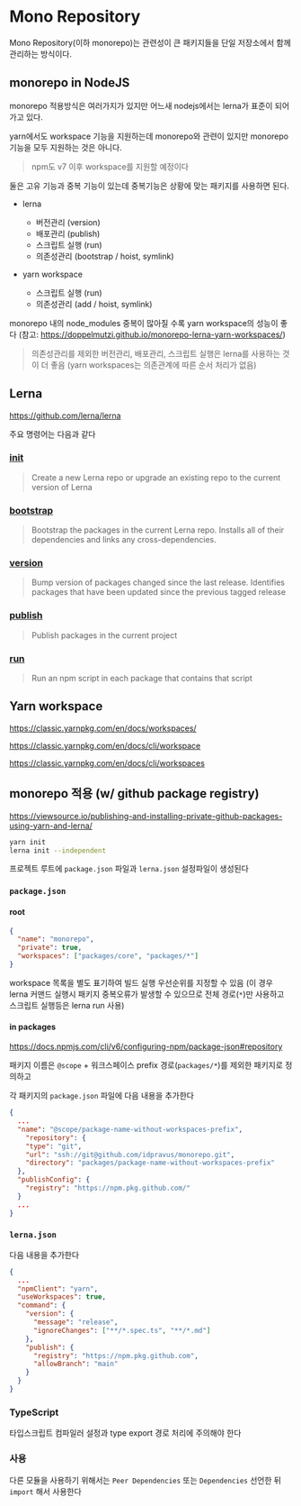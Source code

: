 # Mono Repository

Mono Repository(이하 monorepo)는 관련성이 큰 패키지들을 단일 저장소에서 함께 관리하는 방식이다.

## monorepo in NodeJS

monorepo 적용방식은 여러가지가 있지만 어느새 nodejs에서는 lerna가 표준이 되어가고 있다.

yarn에서도 workspace 기능을 지원하는데 monorepo와 관련이 있지만 monorepo 기능을 모두 지원하는 것은 아니다.

> npm도 v7 이후 workspace를 지원할 예정이다

둘은 고유 기능과 중복 기능이 있는데 중복기능은 상황에 맞는 패키지를 사용하면 된다.

- lerna

  - 버전관리 (version)
  - 배포관리 (publish)
  - 스크립트 실행 (run)
  - 의존성관리 (bootstrap / hoist, symlink)

- yarn workspace

  - 스크립트 실행 (run)
  - 의존성관리 (add / hoist, symlink)

monorepo 내의 node_modules 중복이 많아질 수록 yarn workspace의 성능이 좋다
(참고: <https://doppelmutzi.github.io/monorepo-lerna-yarn-workspaces/>)

> 의존성관리를 제외한 버전관리, 배포관리, 스크립트 실행은 lerna를 사용하는 것이 더 좋음 (yarn workspaces는 의존관계에 따른 순서 처리가 없음)

## Lerna

<https://github.com/lerna/lerna>

주요 명령어는 다음과 같다

### [init](https://github.com/lerna/lerna/tree/main/commands/init#readme)

> Create a new Lerna repo or upgrade an existing repo to the current version of Lerna

### [bootstrap](https://github.com/lerna/lerna/tree/main/commands/bootstrap#readme)

> Bootstrap the packages in the current Lerna repo. Installs all of their dependencies and links any cross-dependencies.

### [version](https://github.com/lerna/lerna/tree/main/commands/version#readme)

> Bump version of packages changed since the last release.
> Identifies packages that have been updated since the previous tagged release

### [publish](https://github.com/lerna/lerna/tree/main/commands/publish#readme)

> Publish packages in the current project

### [run](https://github.com/lerna/lerna/tree/main/commands/run#readme)

> Run an npm script in each package that contains that script

## Yarn workspace

<https://classic.yarnpkg.com/en/docs/workspaces/>

<https://classic.yarnpkg.com/en/docs/cli/workspace>

<https://classic.yarnpkg.com/en/docs/cli/workspaces>

## monorepo 적용 (w/ github package registry)

<https://viewsource.io/publishing-and-installing-private-github-packages-using-yarn-and-lerna/>

```bash
yarn init
lerna init --independent
```

프로젝트 루트에 `package.json` 파일과 `lerna.json` 설정파일이 생성된다

### `package.json`

#### root

```json
{
  "name": "monorepo",
  "private": true,
  "workspaces": ["packages/core", "packages/*"]
}
```

workspace 목록을 별도 표기하여 빌드 실행 우선순위를 지정할 수 있음
(이 경우 lerna 커맨드 실행시 패키지 중복오류가 발생할 수 있으므로 전체 경로(`*`)만 사용하고 스크립트 실행등은 lerna run 사용)

#### in packages

<https://docs.npmjs.com/cli/v6/configuring-npm/package-json#repository>

패키지 이름은 `@scope` + 워크스페이스 prefix 경로(`packages/*`)를 제외한 패키지로 정의하고

각 패키지의 `package.json` 파일에 다음 내용을 추가한다

```json
{
  ...
  "name": "@scope/package-name-without-workspaces-prefix",
    "repository": {
    "type": "git",
    "url": "ssh://git@github.com/idpravus/monorepo.git",
    "directory": "packages/package-name-without-workspaces-prefix"
  },
  "publishConfig": {
    "registry": "https://npm.pkg.github.com/"
  }
  ...
}
```

### `lerna.json`

다음 내용을 추가한다

```json
{
  ...
  "npmClient": "yarn",
  "useWorkspaces": true,
  "command": {
    "version": {
      "message": "release",
      "ignoreChanges": ["**/*.spec.ts", "**/*.md"]
    },
    "publish": {
      "registry": "https://npm.pkg.github.com",
      "allowBranch": "main"
    }
  }
}
```

### TypeScript

타입스크립트 컴파일러 설정과 type export 경로 처리에 주의해야 한다

### 사용

다른 모듈을 사용하기 위해서는 `Peer Dependencies` 또는 `Dependencies` 선언한 뒤 `import` 해서 사용한다
